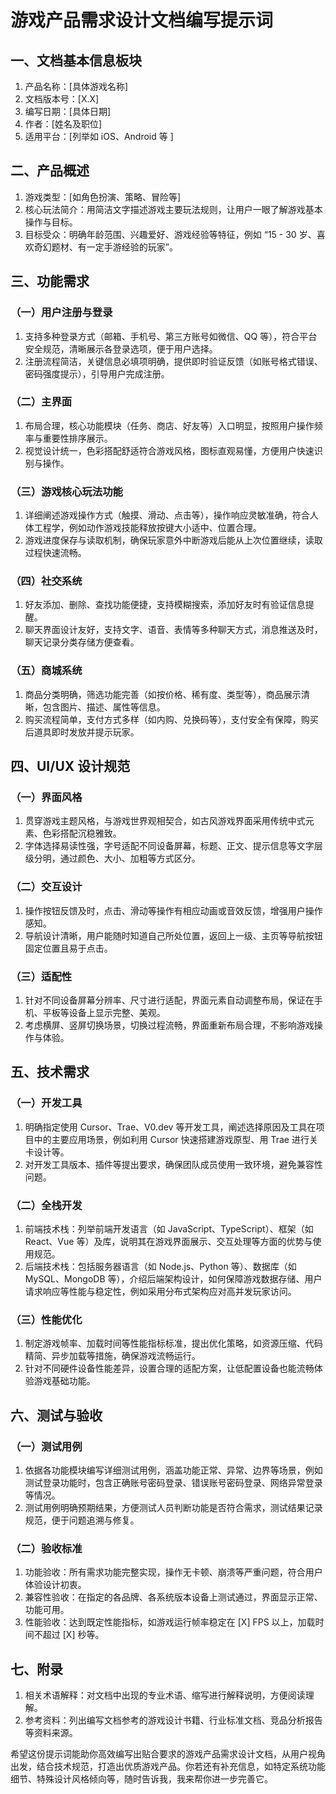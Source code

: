 # 游戏产品需求设计文档编写提示词

## 一、文档基本信息板块

  1. 产品名称：[具体游戏名称]
  2. 文档版本号：[X.X]
  3. 编写日期：[具体日期]
  4. 作者：[姓名及职位]
  5. 适用平台：[列举如 iOS、Android 等 ]

## 二、产品概述

  1. 游戏类型：[如角色扮演、策略、冒险等]
  2. 核心玩法简介：用简洁文字描述游戏主要玩法规则，让用户一眼了解游戏基本操作与目标。
  3. 目标受众：明确年龄范围、兴趣爱好、游戏经验等特征，例如 “15 - 30 岁、喜欢奇幻题材、有一定手游经验的玩家”。

## 三、功能需求

### （一）用户注册与登录

  1. 支持多种登录方式（邮箱、手机号、第三方账号如微信、QQ 等），符合平台安全规范，清晰展示各登录选项，便于用户选择。
  2. 注册流程简洁，关键信息必填项明确，提供即时验证反馈（如账号格式错误、密码强度提示），引导用户完成注册。

### （二）主界面

  1. 布局合理，核心功能模块（任务、商店、好友等）入口明显，按照用户操作频率与重要性排序展示。
  2. 视觉设计统一，色彩搭配舒适符合游戏风格，图标直观易懂，方便用户快速识别与操作。

### （三）游戏核心玩法功能

  1. 详细阐述游戏操作方式（触摸、滑动、点击等），操作响应灵敏准确，符合人体工程学，例如动作游戏技能释放按键大小适中、位置合理。
  2. 游戏进度保存与读取机制，确保玩家意外中断游戏后能从上次位置继续，读取过程快速流畅。

### （四）社交系统

  1. 好友添加、删除、查找功能便捷，支持模糊搜索，添加好友时有验证信息提醒。
  2. 聊天界面设计友好，支持文字、语音、表情等多种聊天方式，消息推送及时，聊天记录分类存储方便查看。

### （五）商城系统

  1. 商品分类明确，筛选功能完善（如按价格、稀有度、类型等），商品展示清晰，包含图片、描述、属性等信息。
  2. 购买流程简单，支付方式多样（如内购、兑换码等），支付安全有保障，购买后道具即时发放并提示玩家。

## 四、UI/UX 设计规范

### （一）界面风格

  1. 贯穿游戏主题风格，与游戏世界观相契合，如古风游戏界面采用传统中式元素、色彩搭配沉稳雅致。
  2. 字体选择易读性强，字号适配不同设备屏幕，标题、正文、提示信息等文字层级分明，通过颜色、大小、加粗等方式区分。

### （二）交互设计

  1. 操作按钮反馈及时，点击、滑动等操作有相应动画或音效反馈，增强用户操作感知。
  2. 导航设计清晰，用户能随时知道自己所处位置，返回上一级、主页等导航按钮固定位置且易于点击。

### （三）适配性

  1. 针对不同设备屏幕分辨率、尺寸进行适配，界面元素自动调整布局，保证在手机、平板等设备上显示完整、美观。
  2. 考虑横屏、竖屏切换场景，切换过程流畅，界面重新布局合理，不影响游戏操作与体验。

## 五、技术需求

### （一）开发工具

  1. 明确指定使用 Cursor、Trae、V0.dev 等开发工具，阐述选择原因及工具在项目中的主要应用场景，例如利用 Cursor 快速搭建游戏原型、用 Trae 进行关卡设计等。
  2. 对开发工具版本、插件等提出要求，确保团队成员使用一致环境，避免兼容性问题。

### （二）全栈开发

  1. 前端技术栈：列举前端开发语言（如 JavaScript、TypeScript）、框架（如 React、Vue 等）及库，说明其在游戏界面展示、交互处理等方面的优势与使用规范。
  2. 后端技术栈：包括服务器语言（如 Node.js、Python 等）、数据库（如 MySQL、MongoDB 等），介绍后端架构设计，如何保障游戏数据存储、用户请求响应等性能与稳定性，例如采用分布式架构应对高并发玩家访问。

### （三）性能优化

  1. 制定游戏帧率、加载时间等性能指标标准，提出优化策略，如资源压缩、代码精简、异步加载等措施，确保游戏流畅运行。
  2. 针对不同硬件设备性能差异，设置合理的适配方案，让低配置设备也能流畅体验游戏基础功能。

## 六、测试与验收

### （一）测试用例

  1. 依据各功能模块编写详细测试用例，涵盖功能正常、异常、边界等场景，例如测试登录功能时，包含正确账号密码登录、错误账号密码登录、网络异常登录等情况。
  2. 测试用例明确预期结果，方便测试人员判断功能是否符合需求，测试结果记录规范，便于问题追溯与修复。

### （二）验收标准

  1. 功能验收：所有需求功能完整实现，操作无卡顿、崩溃等严重问题，符合用户体验设计初衷。
  2. 兼容性验收：在指定的各品牌、各系统版本设备上测试通过，界面显示正常、功能可用。
  3. 性能验收：达到既定性能指标，如游戏运行帧率稳定在 [X] FPS 以上，加载时间不超过 [X] 秒等。

## 七、附录

  1. 相关术语解释：对文档中出现的专业术语、缩写进行解释说明，方便阅读理解。
  2. 参考资料：列出编写文档参考的游戏设计书籍、行业标准文档、竞品分析报告等资料来源。

希望这份提示词能助你高效编写出贴合要求的游戏产品需求设计文档，从用户视角出发，结合技术规范，打造出优质游戏产品。你若还有补充信息，如特定系统功能细节、特殊设计风格倾向等，随时告诉我，我来帮你进一步完善它。